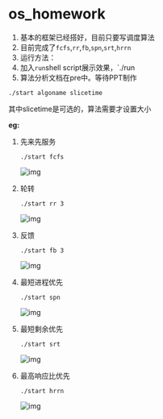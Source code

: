 os_homework
===========

1. 基本的框架已经搭好，目前只要写调度算法
2. 目前完成了`fcfs`,`rr`,`fb`,`spn`,`srt`,`hrrn`
3. 运行方法：
4. 加入`run`shell script展示效果，`./run
5. 算法分析文档在pre中。等待PPT制作

```{sh}
./start algoname slicetime 
```

其中slicetime是可选的，算法需要才设置大小

**eg:**

1. 先来先服务

    ```{sh}
    ./start fcfs
    ```

    ![img](https://github.com/panhzh3/os_homework/raw/master/pic/fcfs.png)


2. 轮转

    ```{sh}
    ./start rr 3
    ```

    ![img](https://github.com/panhzh3/os_homework/raw/master/pic/rr-3.png)


3. 反馈
    ```{sh}
    ./start fb 3
    ```

    ![img](https://github.com/panhzh3/os_homework/raw/master/pic/fb-3.png)

    
4. 最短进程优先
    ```{sh}
    ./start spn
    ```

    ![img](https://github.com/panhzh3/os_homework/raw/master/pic/spn.png)

    
5. 最短剩余优先
    ```{sh}
    ./start srt
    ```

    ![img](https://github.com/panhzh3/os_homework/raw/master/pic/srt.png)
    
6. 最高响应比优先
    ```{sh}
    ./start hrrn
    ```    

    ![img](https://github.com/panhzh3/os_homework/raw/master/pic/hrrn.png)

